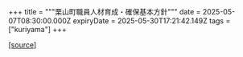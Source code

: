 +++
title = """栗山町職員人材育成・確保基本方針"""
date = 2025-05-07T08:30:00.000Z
expiryDate = 2025-05-30T17:21:42.149Z
tags = ["kuriyama"]
+++


[[source]](https://www.town.kuriyama.hokkaido.jp/soshiki/27/31708.html)
